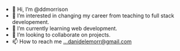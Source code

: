 - 👋 Hi, I’m @ddmorrison
- 👀 I’m interested in changing my career from teaching to full stack developement.
- 🌱 I’m currently learning web development.
- 💞️ I’m looking to collaborate on projects.
- 📫 How to reach me ...danidelemorr@gmail.com

<!---
ddmorrison/ddmorrison is a ✨ special ✨ repository because its `README.md` (this file) appears on your GitHub profile.
You can click the Preview link to take a look at your changes.
--->

